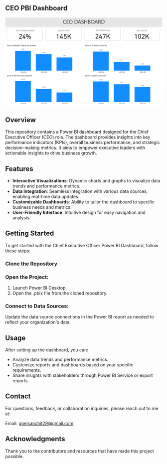 ## CEO PBI Dashboard
![Dashboard](CEO_PBI_Dashboard.PNG)

## Overview
This repository contains a Power BI dashboard designed for the Chief Executive Officer (CEO) role. The dashboard provides insights into key performance indicators (KPIs), overall business performance, and strategic decision-making metrics. It aims to empower executive leaders with actionable insights to drive business growth.

## Features
- **Interactive Visualizations**: Dynamic charts and graphs to visualize data trends and performance metrics.
- **Data Integration**: Seamless integration with various data sources, enabling real-time data updates.
- **Customizable Dashboards**: Ability to tailor the dashboard to specific business needs and metrics.
- **User-Friendly Interface**: Intuitive design for easy navigation and analysis.

## Getting Started
To get started with the Chief Executive Officer Power BI Dashboard, follow these steps:

### Clone the Repository

### Open the Project:
1. Launch Power BI Desktop.
2. Open the .pbix file from the cloned repository.

### Connect to Data Sources:
Update the data source connections in the Power BI report as needed to reflect your organization's data.

## Usage
After setting up the dashboard, you can:

- Analyze data trends and performance metrics.
- Customize reports and dashboards based on your specific requirements.
- Share insights with stakeholders through Power BI Service or export reports.

## Contact
For questions, feedback, or collaboration inquiries, please reach out to me at:

Email: goelsanchit29@gmail.com

## Acknowledgments
Thank you to the contributors and resources that have made this project possible.
